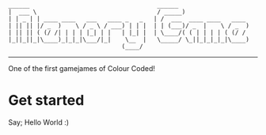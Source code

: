 
    ______                                    ______                   
    |  ___ \                                  / _____)                  
    | | _ | | ____ ____   ___   ____ _   _   | /  ___  ____ ____   ____ 
    | || || |/ _  )    \ / _ \ / ___) | | |  | | (___)/ _  |    \ / _  )
    | || || ( (/ /| | | | |_| | |   | |_| |  | \____/( ( | | | | ( (/ / 
    |_||_||_|\____)_|_|_|\___/|_|    \__  |   \_____/ \_||_|_|_|_|\____)
                                    (____/                              


---

One of the first gamejames of Colour Coded!

# Get started

Say; Hello World :)